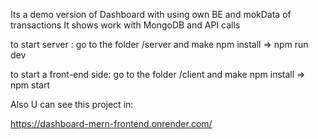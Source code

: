Its a demo version of Dashboard 
with using own BE and mokData of transactions
It shows work with MongoDB and API calls

to start server :
go to the folder /server
and make  npm install => npm run dev

to start a front-end side:
go to the folder /client
and make npm install => npm start


Also U can see this project in:

https://dashboard-mern-frontend.onrender.com/

